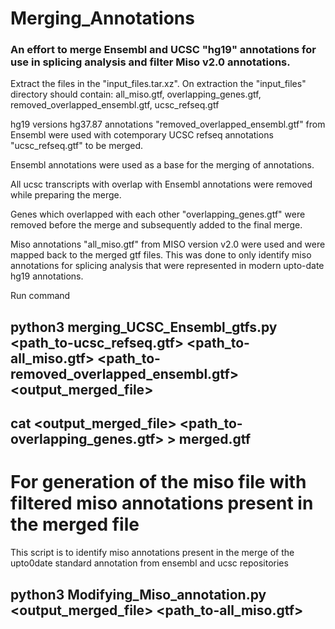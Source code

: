 # Merging_Annotations

### An effort to merge Ensembl and UCSC "hg19" annotations for use in splicing analysis and filter Miso v2.0 annotations.

Extract the files in the "input_files.tar.xz". On extraction the "input_files" directory should contain:
  all_miso.gtf,
  overlapping_genes.gtf,
  removed_overlapped_ensembl.gtf,
  ucsc_refseq.gtf

hg19 versions hg37.87 annotations "removed_overlapped_ensembl.gtf" from Ensembl were used with cotemporary UCSC refseq annotations "ucsc_refseq.gtf" to be merged.

Ensembl annotations were used as a base for the merging of annotations.

All ucsc transcripts with overlap with Ensembl annotations were removed while preparing the merge.

Genes which overlapped with each other "overlapping_genes.gtf" were removed before the merge 
    and subsequently added to the final merge. 

Miso annotations "all_miso.gtf" from MISO version v2.0 were used and were mapped back to the merged gtf files. 
    This was done to only identify miso annotations for splicing analysis that were represented in modern upto-date hg19 annotations.

Run command

## python3 merging_UCSC_Ensembl_gtfs.py <path_to-ucsc_refseq.gtf> <path_to-all_miso.gtf> <path_to-removed_overlapped_ensembl.gtf> <output_merged_file>

## cat <output_merged_file> <path_to-overlapping_genes.gtf> > merged.gtf

# For generation of the miso file with filtered miso annotations present in the merged file

This script is to identify miso annotations present in the merge of the upto0date standard annotation from ensembl and ucsc repositories

## python3 Modifying_Miso_annotation.py <output_merged_file> <path_to-all_miso.gtf> <final miso filtered file>
